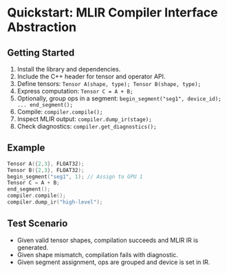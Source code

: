 # Quickstart: MLIR Compiler Interface Abstraction

## Getting Started

1. Install the library and dependencies.
2. Include the C++ header for tensor and operator API.
3. Define tensors: `Tensor A(shape, type); Tensor B(shape, type);`
4. Express computation: `Tensor C = A + B;`
5. Optionally, group ops in a segment: `begin_segment("seg1", device_id); ... end_segment();`
6. Compile: `compiler.compile();`
7. Inspect MLIR output: `compiler.dump_ir(stage);`
8. Check diagnostics: `compiler.get_diagnostics();`

## Example
```cpp
Tensor A({2,3}, FLOAT32);
Tensor B({2,3}, FLOAT32);
begin_segment("seg1", 1); // Assign to GPU 1
Tensor C = A + B;
end_segment();
compiler.compile();
compiler.dump_ir("high-level");
```

## Test Scenario
- Given valid tensor shapes, compilation succeeds and MLIR IR is generated.
- Given shape mismatch, compilation fails with diagnostic.
- Given segment assignment, ops are grouped and device is set in IR.
